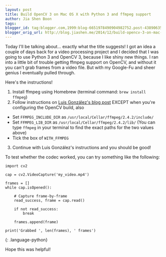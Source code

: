 ```yaml
---
layout: post
title: Build OpenCV 3 on Mac OS X with Python 3 and ffmpeg support
author: Jia Shen Boon
tags:
blogger_id: tag:blogger.com,1999:blog-6651978490904982752.post-4389063515094275109
blogger_orig_url: http://blog.jiashen.me/2014/12/build-opencv-3-on-mac-os-x-with-python.html
---
```



Today I'll be talking about... exactly what the title suggests! I got an idea a couple of days back for a video processing project and I decided that I was going to use Python 3 and OpenCV 3, because I like shiny new things. I ran into a little bit of trouble getting ffmpeg support on OpenCV, and without it you can't grab frames from a video file. But with my Google-Fu and sheer genius I eventually pulled through.

Here's the instructions!

1. Install ffmpeg using Homebrew (terminal command: `brew install ffmpeg`)
2. Follow instructions on [Luis González's blog post](http://luigolas.com/blog/2014/09/15/install-opencv3-with-python-3-mac-osx/) EXCEPT when you're configuring the OpenCV build, also
- Set `FFMPEG_INCLUDE_DIR` as `/usr/local/Cellar/ffmpeg/2.4.2/include/`
- Set `FFMPEG_LIB_DIR` as `/usr/local/Cellar/ffmpeg/2.4.2/lib/`
(You can type `ffmpeg` in your terminal to find the exact paths for the two values above)
- Tick the box of `WITH_FFMPEG`
3. Continue with Luis González's instructions and you should be good!

To test whether the codec worked, you can try something like the following:

~~~
import cv2

cap = cv2.VideoCapture('my_video.mp4')

frames = []
while cap.isOpened():

    # Capture frame-by-frame
    read_success, frame = cap.read()

    if not read_success:
        break

    frames.append(frame)

print('Grabbed ', len(frames), ' frames')
~~~
{: .language-python}

Hope this was helpful!

<!--
<span id="docs-internal-guid-01fd1b72-7428-8c38-8e94-31e86468a974"></span><br /><div><span style="font-family: Arial;"><span style="font-size: 15px; line-height: 17.25px; white-space: pre-wrap;">Today I'll be talking about... exactly what the title suggests! I got an idea a couple of days back for a video processing project and I decided that I was going to use Python 3 and OpenCV 3, because I like shiny new things. I ran into a little bit of trouble getting ffmpeg support on OpenCV, and without it you can't grab frames from a video file. But with my Google-Fu and sheer genius I eventually pulled through.</span></span></div><div><span style="font-family: Arial;"><span style="font-size: 15px; line-height: 17.25px; white-space: pre-wrap;"><br /></span></span></div><div><span style="font-family: Arial;"><span style="font-size: 15px; line-height: 17.25px; white-space: pre-wrap;">Here's the instructions!</span></span></div><div><span style="font-family: Arial;"><span style="font-size: 15px; line-height: 17.25px; white-space: pre-wrap;"><br /></span></span></div><ol style="margin-bottom: 0pt; margin-top: 0pt;"><li dir="ltr" style="background-color: transparent; color: black; font-size: 15px; font-style: normal; font-variant: normal; font-weight: normal; list-style-type: decimal; text-decoration: none; vertical-align: baseline;"><div dir="ltr" style="line-height: 1.15; margin-bottom: 0pt; margin-top: 0pt;"><span style="font-family: Arial; line-height: 1.15; white-space: pre-wrap;">Install ffmpeg using Homebrew (terminal command: </span><span style="line-height: 1.15; white-space: pre-wrap;"><span style="font-family: Courier New, Courier, monospace;">brew install ffmpeg</span><span style="font-family: Arial;">)</span></span></div></li><li dir="ltr" style="background-color: transparent; color: black; font-size: 15px; font-style: normal; font-variant: normal; font-weight: normal; list-style-type: decimal; text-decoration: none; vertical-align: baseline;"><span style="font-family: Arial;"><span style="line-height: 1.15; white-space: pre-wrap;">Follow instructio</span></span>ns on&nbsp;<a href="http://luigolas.com/blog/2014/09/15/install-opencv3-with-python-3-mac-osx/">Luis González's blog post</a>&nbsp;<span style="font-family: Arial; line-height: 1.15; white-space: pre-wrap;"><b>EXCEPT</b> when you're configuring the OpenCV build, also</span></li><ul><li><span style="font-family: Arial; font-size: 15px; line-height: 1.15; white-space: pre-wrap;">Set <i>FFMPEG_INCLUDE_DIR</i> as <i>/usr/local/Cellar/ffmpeg/2.4.2/include/</i></span></li><li><span style="font-family: Arial; font-size: 15px; line-height: 1.15; white-space: pre-wrap;">Set <i>FFMPEG_LIB_DIR</i> as <i>/usr/local/Cellar/ffmpeg/2.4.2/lib/</i></span></li><li><span style="font-size: 15px; line-height: 17.25px; white-space: pre-wrap;"><span style="font-family: Arial;">(You can type </span><span style="font-family: Courier New, Courier, monospace;">ffmpeg</span><span style="font-family: Arial;"> in your terminal to find the exact paths for the two values above)</span></span></li><li><span style="font-family: Arial; font-size: 15px; line-height: 1.15; white-space: pre-wrap;">Tick the box of <i>WITH_FFMPEG</i></span></li></ul><li dir="ltr" style="background-color: transparent; color: black; font-family: Arial; font-size: 15px; font-style: normal; font-variant: normal; font-weight: normal; list-style-type: decimal; text-decoration: none; vertical-align: baseline;"><span style="background-color: transparent; color: black; font-family: Arial; font-size: 15px; font-style: normal; font-variant: normal; font-weight: normal; text-decoration: none; vertical-align: baseline; white-space: pre-wrap;">Continue with<span style="font-family: 'Times New Roman'; font-size: small; white-space: normal;">&nbsp;</span>Luis González's instructions and you should be good!</span></li></ol><div><span style="font-family: Arial;"><span style="font-size: 15px; white-space: pre-wrap;"><br /></span></span></div><div><span style="font-family: Arial;"><span style="font-size: 15px; white-space: pre-wrap;">To test whether the codec worked, you can try something like the following:</span></span></div><div><span style="font-family: Arial;"><span style="font-size: 15px; white-space: pre-wrap;"><br /></span></span></div><div><pre>    import cv2</pre><pre>   &nbsp;</pre><pre>    cap = cv2.VideoCapture('my_video.mp4')<br /><br />    frames = []<br />    while cap.isOpened():<br /><br />        # Capture frame-by-frame<br />        read_success, frame = cap.read()<br /><br />        if not read_success:<br />            break<br /><br />        frames.append(frame)</pre><pre><br /></pre><pre>    print('Grabbed ', len(frames), ' frames')</pre><pre><br /></pre><pre><span style="font-family: Arial; font-size: 15px; white-space: pre-wrap;">Hope this was helpful!</span></pre></div> -->